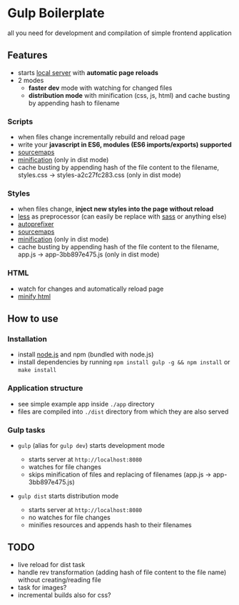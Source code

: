 # Gulp Boilerplate

all you need for development and compilation of simple frontend application

## Features

- starts [local server](https://www.browsersync.io/) with __automatic page reloads__
- 2 modes
	- __faster dev__ mode with watching for changed files
	- __distribution mode__ with minification (css, js, html) and cache busting by appending hash to filename

### Scripts

- when files change incrementally rebuild and reload page
- write your __javascript in ES6, modules (ES6 imports/exports) supported__
- [sourcemaps](https://github.com/floridoo/gulp-sourcemaps)
- [minification](https://github.com/mishoo/UglifyJS2) (only in dist mode)
- cache busting by appending hash of the file content to the filename, styles.css → styles-a2c27fc283.css (only in dist mode)

### Styles

- when files change, __inject new styles into the page without reload__
- [less](https://github.com/less/less.js) as preprocessor (can easily be replace with [sass](https://github.com/sass) or anything else)
- [autoprefixer](https://github.com/postcss/autoprefixer)
- [sourcemaps](https://github.com/floridoo/gulp-sourcemaps)
- [minification](https://github.com/jakubpawlowicz/clean-css) (only in dist mode)
- cache busting by appending hash of the file content to the filename, app.js → app-3bb897e475.js (only in dist mode)

### HTML

- watch for changes and automatically reload page
- [minify html](https://github.com/kangax/html-minifier)

## How to use

### Installation

- install [node.js](https://nodejs.org/en/) and npm (bundled with node.js)
- install dependencies by running `npm install gulp -g && npm install` or `make install`

### Application structure

- see simple example app inside `./app` directory
- files are compiled into `./dist` directory from which they are also served

### Gulp tasks

- `gulp` (alias for `gulp dev`) starts development mode
	- starts server at `http://localhost:8080`
	- watches for file changes
	- skips minification of files and replacing of filenames (app.js → app-3bb897e475.js)

- `gulp dist` starts distribution mode
	- starts server at `http://localhost:8080`
	- no watches for file changes
	- minifies resources and appends hash to their filenames

## TODO

- live reload for dist task
- handle rev transformation (adding hash of file content to the file name) without creating/reading file
- task for images?
- incremental builds also for css?
